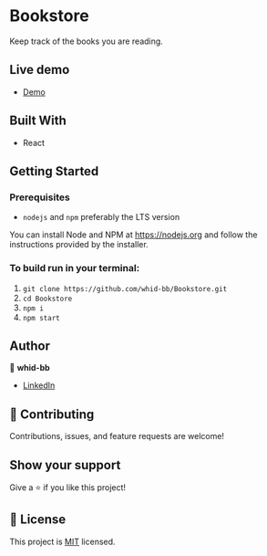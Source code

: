 # Bookstore

Keep track of the books you are reading.

## Live demo

- [Demo](https://62cfbee9bad44b1e86630521--bookstore-whid-bb.netlify.app)

## Built With

- React

## Getting Started

### Prerequisites

- `nodejs` and `npm` preferably the LTS version

You can install Node and NPM at https://nodejs.org and follow the instructions provided by the installer.

### To build run in your terminal:

1. `git clone https://github.com/whid-bb/Bookstore.git`
2. `cd Bookstore`
3. `npm i`
4. `npm start`

## Author

👤 **whid-bb**

- [LinkedIn](https://www.linkedin.com/in/bartosz-ka%C5%BAmierczak-46a810235/)

## 🤝 Contributing

Contributions, issues, and feature requests are welcome!

## Show your support

Give a ⭐️ if you like this project!

## 📝 License

This project is [MIT](./MIT.md) licensed.
